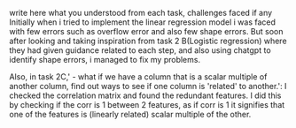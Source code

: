 write here what you understood from each task, challenges faced if any\
Initially when i tried to implement the linear regression model i was faced with few errors such as overflow error and also few shape errors.
But soon after looking and taking inspiration from task 2 B(Logistic regression) where they had given guidance related to each step, and also using chatgpt to identify shape errors, i managed to fix my problems.


Also, in task 2C,' - what if we have a column that is a scalar multiple of another column, find out ways to see if one column is 'related' to another.':
I checked the correlation matrix and found the redundant features. I did this by checking if the corr is 1 between 2 features, as if corr is 1 it signifies that one of the features is (linearly related) scalar multiple of the other.
